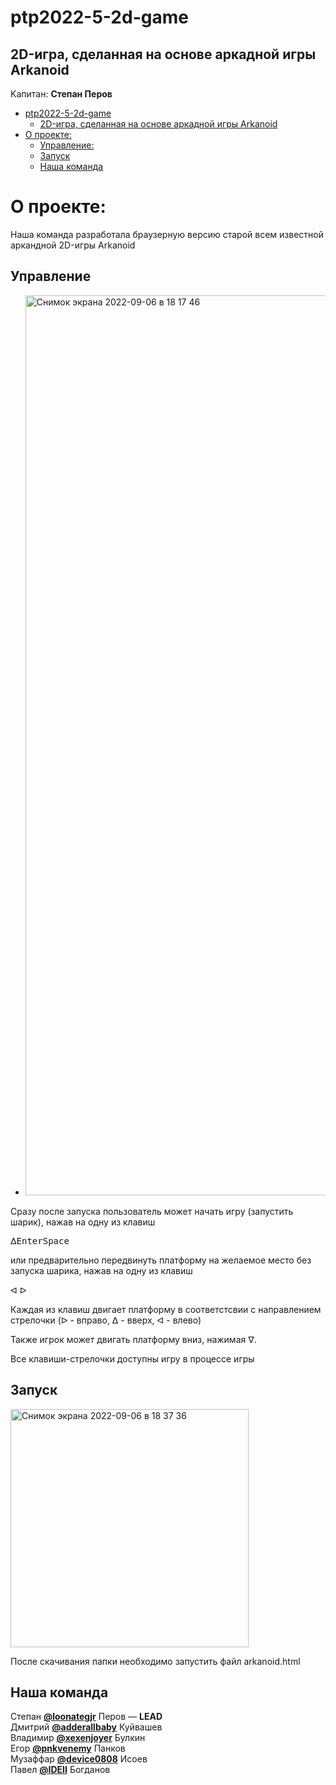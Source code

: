 # ptp2022-5-2d-game
## 2D-игра, сделанная на основе аркадной игры Arkanoid 
Kапитан: **Степан Перов**


- [ptp2022-5-2d-game](#ptp2022-5-2d-game)
  - [2D-игра, сделанная на основе аркадной игры Arkanoid](#2d-игра,-сделанная-на-основе-аркадной-игры-Arkanoid)
- [О проекте:](#о-проекте)
  - [Управление:](#Управление)
  - [Запуск](#Запуск)
  - [Наша команда](#наша-команда)

О проекте:
===
Наша команда разработала браузерную версию старой всем известной аркандной 2D-игры Arkanoid


## Управление

- <img width="1440" alt="Снимок экрана 2022-09-06 в 18 17 46" src="https://user-images.githubusercontent.com/93993119/188672873-bf7cab33-85b2-4750-88d5-a71d2baf869a.png">

Сразу после запуска пользователь может начать игру (запустить шарик), нажав  на одну из клавиш 

               
   <kbd>&#5123;</kbd><kbd>Enter</kbd><kbd>Space</kbd>
   
   или  предварительно передвинуть платформу на желаемое место без запуска шарика, нажав на одну из клавиш
   
   <kbd>&#5130;</kbd> <kbd>&#5125;</kbd> 

Каждая из клавиш двигает платформу в соответстсвии с направлением стрелочки (&#5125; - вправо,
&#5123; - вверх, &#5130; - влево)

Также игрок может двигать платформу вниз, нажимая <kbd>&#5121;</kbd>.

Все клавиши-стрелочки доступны игру в процессе игры

## Запуск

<img width="381" alt="Снимок экрана 2022-09-06 в 18 37 36" src="https://user-images.githubusercontent.com/108594932/188677311-b2d6ff2b-3d66-4143-8e20-faf134842f0c.png">

После скачивания папки необходимо запустить файл arkanoid.html

## Наша команда

Степан **[@loonategjr](https://github.com/loonategjr)** Перов — **LEAD**   
Дмитрий **[@adderallbaby](https://github.com/adderallbaby)** Куйвашев    
Владимир **[@xexenjoyer](https://github.com/xexenjoyer)** Булкин  
Егор **[@pnkvenemy](https://github.com/pnkvenemy)** Панков  
Музаффар **[@device0808](https://github.com/device0808)** Исоев  
Павел **[@IDEII](https://github.com/IDEII)** Богданов  
